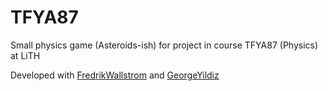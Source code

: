 # TFYA87
Small physics game (Asteroids-ish) for project in course TFYA87 (Physics) at LiTH

Developed with [FredrikWallstrom](https://github.com/FredrikWallstrom) and [GeorgeYildiz](https://github.com/GeorgeYildiz)
